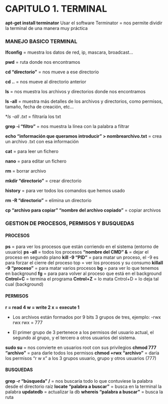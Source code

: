 # CAPITULO 1. TERMINAL

**apt-get install terminator**
Usar el software Terminator = nos permite dividir la terminal de una manera muy práctica

### MANEJO BASICO TERMINAL

**Ifconfig** = muestra los datos de red, ip, mascara, broadcast...

**pwd** = ruta donde nos encontramos

**cd “directorio”** = nos mueve a ese directorio

**cd ..** = nos mueve al directorio anterior

**ls** = nos muestra los archivos y directorios donde nos encontramos

**ls -all** = muestra más detalles de los archivos y directorios, como permisos, tamaño, fecha de creación, etc...

**ls -all *.txt** = filtraría los txt

**grep -i “filtro”** = nos muestra la línea con la palabra a filtrar

**echo “información que queramos introducir” > nombrearchivo.txt** = crea un archivo .txt con esa información

**cat** = para leer un fichero

**nano** = para editar un fichero

**rm** = borrar archivo

**mkdir “directorio”** = crear directorio

**history** = para ver todos los comandos que hemos usado 

**rm -R “directorio”** = elimina un directorio

**cp “archivo para copiar” “nombre del archivo copiado”** = copiar archivos



### GESTION DE PROCESOS, PERMISOS Y BUSQUEDAS

#### PROCESOS

**ps** = para ver los procesos que están corriendo en el sistema (entorno de usuario)
**ps -all** = todos los procesos 
**“nombre del CMD” &** = dejar el proceso en segundo plano
**kill -9 “PID”** = para matar un proceso, el -9 es para forzar el cierre del proceso
top = ver los procesos y su consumo
**killall -9 “proceso”** = para matar varios procesos 
**bg** = para ver lo que tenemos en background
**fg** = para para volver al proceso que está en el background
**Cntrol+C** = termina el programa **Cntrol+Z** = lo mata  Cntrol+D = lo deja tal cual (background)

#### PERMISOS

**r = read 4   w = write 2   x = execute 1**

  - Los archivos están formados por 9 bits 3 grupos de tres, ejemplo: -rwx rwx rwx = 777
  
  - El primer grupo de 3 pertenece a los permisos del usuario actual, el segundo al grupo, y el tercero a otros usuarios del sistema.

**sudo su** = nos convierte en usuarios root con sus privilegios
**chmod 777 “archivo”** = para darle todos los permisos 
**chmod +rwx “archivo”** = daría los permisos “r w x” a los 3 grupos usuario, grupo y otros usuarios (777)

#### BUSQUEDAS

**grep -r “búsqueda” /** = nos buscaría todo lo que contuviese la palabra desde el directorio raíz
**locate “palabra a buscar”** = busca en la terminal la palabra
**updatedb** = actualizar la db
**whereis “palabra a buscar”** = busca la ruta
